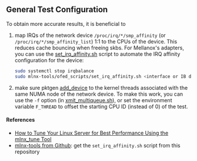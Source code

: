 ## General Test Configuration

To obtain more accurate results, it is beneficial to

1. map IRQs of the network device `/proc/irq/*/smp_affinity` (or `/proc/irq/*/smp_affinity_list`) 1:1 to the CPUs of the device. This reduces cache bouncing when freeing skbs. For Mellanox's adapters, you can use the [set_irq_affinity.sh](https://github.com/Mellanox/mlnx-tools/blob/master/ofed_scripts/set_irq_affinity.sh) script to automate the IRQ affinity configuration for the device:
    ```bash
    sudo systemctl stop irqbalance
    sudo mlnx-tools/ofed_scripts/set_irq_affinity.sh <interface or IB device>
    ```
2. make sure pktgen [add_device](https://www.kernel.org/doc/Documentation/networking/pktgen.txt) to the kernel threads associated with the same NUMA node of the network device. To make this work, you can use the `-f` option (in [xmit_multiqueue.sh](./xmit_multiqueue.sh)), or set the environment variable `F_THREAD` to offset the starting CPU ID (instead of 0) of the test.


#### References

- [How to Tune Your Linux Server for Best Performance Using the mlnx_tune Tool](https://community.mellanox.com/s/article/How-to-Tune-Your-Linux-Server-for-Best-Performance-Using-the-mlnx-tune-Tool)
- [mlnx-tools from Github](https://github.com/Mellanox/mlnx-tools): get the `set_irq_affinity.sh` script from this repository
